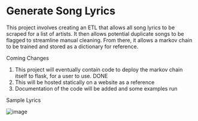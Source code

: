 # Generate Song Lyrics

This project involves creating an ETL that allows all song lyrics to be scraped for a list of artists. It then allows potential duplicate songs to be flagged to streamline manual cleaning. From there, it allows a markov chain to be trained and stored as a dictionary for reference. 

Coming Changes
1. This project will eventually contain code to deploy the markov chain itself to flask, for a user to use. DONE
2. This will be hosted statically on a website as a reference
3. Documentation of the code will be added and some examples run

Sample Lyrics


![image](https://user-images.githubusercontent.com/36580462/145759228-2ffe8c81-b736-431c-a107-4d9a77cf6efe.png)
